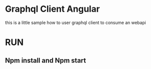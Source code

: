 # Graphql Client Angular

this is a little sample how to user graphql client to consume an webapi

# RUN
## Npm install and Npm start



